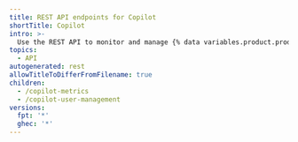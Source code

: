```yaml
---
title: REST API endpoints for Copilot
shortTitle: Copilot
intro: >-
  Use the REST API to monitor and manage {% data variables.product.prodname_copilot %}.
topics:
  - API
autogenerated: rest
allowTitleToDifferFromFilename: true
children:
  - /copilot-metrics
  - /copilot-user-management
versions:
  fpt: '*'
  ghec: '*'
---
```


